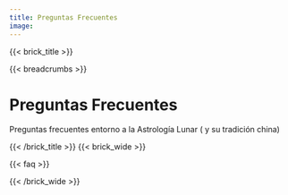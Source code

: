 ```yaml
---
title: Preguntas Frecuentes
image:
--- 
```

{{< brick_title >}}

{{< breadcrumbs >}}

# Preguntas Frecuentes

Preguntas frecuentes entorno a la Astrología Lunar ( y su tradición china) 

{{< /brick_title >}}
{{< brick_wide >}}

{{< faq >}}

{{< /brick_wide >}}
